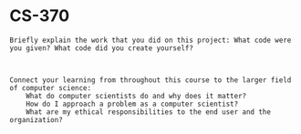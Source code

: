 # CS-370



    Briefly explain the work that you did on this project: What code were you given? What code did you create yourself?
    
    
    
    Connect your learning from throughout this course to the larger field of computer science:
        What do computer scientists do and why does it matter?
        How do I approach a problem as a computer scientist?
        What are my ethical responsibilities to the end user and the organization?
